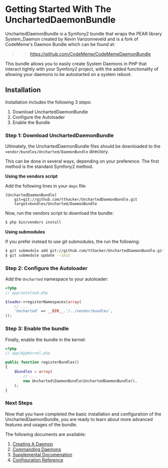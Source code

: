 Getting Started With The UnchartedDaemonBundle
==============================================

UnchartedDaemonBundle is a Symfony2 bundle that wraps the PEAR library
System_Daemon created by Kevin Vanzonneveld and is a fork of CodeMeme's
Daemon Bundle which can be found at:

>> https://github.com/CodeMeme/CodeMemeDaemonBundle

This bundle allows you to easily create System Daemons in PHP that interact
tightly with your Symfony2 project, with the added functionality of allowing
your daemons to be autostarted on a system reboot.


## Installation

Installation includes the following 3 steps:

1. Download UnchartedDaemonBundle
2. Configure the Autoloader
3. Enable the Bundle


### Step 1: Download UnchartedDaemonBundle

Ultimately, the UnchartedDaemonBundle files should be downloaded to the
`vendor/bundles/Uncharted/DaemonBundle` directory.

This can be done in several ways, depending on your preference. The first
method is the standard Symfony2 method.

**Using the vendors script**

Add the following lines in your `deps` file:

```
[UnchartedDaemonBundle]
    git=git://github.com/tthacker/UnchartedDaemonBundle.git
    target=bundles/Uncharted/DaemonBundle
```

Now, run the vendors script to download the bundle:

``` bash
$ php bin/vendors install
```

**Using submodules**

If you prefer instead to use git submodules, the run the following:

``` bash
$ git submodule add git://github.com/tthacker/UnchartedDaemonBundle.git vendor/bundles/Uncharted/DaemonBundle
$ git submodule update --init
```

### Step 2: Configure the Autoloader

Add the `Uncharted` namespace to your autoloader:

``` php
<?php
// app/autoload.php

$loader->registerNamespaces(array(
    // ...
    'Uncharted' => __DIR__.'/../vendor/bundles',
));
```

### Step 3: Enable the bundle

Finally, enable the bundle in the kernel:

``` php
<?php
// app/AppKernel.php

public function registerBundles()
{
    $bundles = array(
        // ...
        new Uncharted\DaemonBundle\UnchartedDaemonBundle(),
    );
}
```


### Next Steps

Now that you have completed the basic installation and configuration of the
UnchartedDaemonBundle, you are ready to learn about more advanced features
and usages of the bundle.

The following documents are available:

1. [Creating A Daemon](https://github.com/tthacker/UnchartedDaemonBundle/blob/master/Resources/doc/creating_daemons.md)
2. [Commanding Daemons](https://github.com/tthacker/UnchartedDaemonBundle/blob/master/Resources/doc/commanding_daemons.md)
3. [Supplemental Documenation](https://github.com/tthacker/UnchartedDaemonBundle/blob/master/Resources/doc/supplemental.md)
4. [Configuration Reference](https://github.com/tthacker/UnchartedDaemonBundle/blob/master/Resources/doc/configuration_reference.md)

